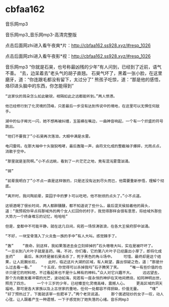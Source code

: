 # cbfaa162
音乐网mp3

音乐网mp3_音乐网mp3-高清完整版

点击后面网zhi进入看午夜爽*片：http://cbfaa162.ss928.xyz/#resp_1026

点击后面网zhi进入看午夜影*视：http://cbfaa162.ss928.xyz/#resp_1026

音乐网mp3    “你就是石昊，也号称最凶残的少年”有人问到，已经到了近前，语气不善。    “去，边呆着去”老头气的胡子直翘。    石昊气坏了，黑着一张小脸，在这里磨牙，道：“你连跟毛都没有留下，太过分了”    熊孩子吃惊，道：“那是他的感悟，烙印进头脑中的东西，你怎能得到”

    “这家伙的耳朵怎么如此敏锐，相隔如此之远都能听到。”两人愤懑。

    他已经修行到了化灵境的顶峰，只差最后一步没有达到传说中的境地，在这里可以无惧任何敌手。

    湖中的仙子眸光一闪，她不想再被纠缠，玉笛横在嘴边，一曲神音响起，一个有一个炽盛的符号跳出。

    “他们不要我了”小石昊再次落泪，大眼中满是水雾。

    电闪雷鸣，在那大袖中十头狻猊咆哮，最后轰隆一声，由符文化成的整截袖子爆碎，光雨点点，消散于空中。

    “那里就是圣院啊。”小不点远眺，看到了一片茫茫之地，竟有混沌雾霭汹涌。

    “锵”

    “前辈我明白了”小不点一直是这样做的，只是还没有达到尽头而已，他需要重新参悟，理解个彻底。

    “离开时，我问陶前辈，菜园子中的萝卜可以吃吧，他不耐烦的点头了。”小不点道。

    这顿酒喝了很长时间，两人都醉醺醺，都不知道说了些什么，最后混天侯拍着他的肩头，道：“我预祝你早点将那域外的两个女人扛回你的村子，我觉得那样会很有意思，将给域外那些大势力一个终身难忘的记忆，哈哈哈”

    但是，皇都中不可能平静，就在这几日间，宛若一场惊涛骇浪，在各大王侯府邸中汹涌。

    “不好，一块宝骨落入了火炎鱼一族的手中”有人大叫。感觉棘手了。

    “轰”    “救命，别这样，我如果落进去会立刻碎掉的”石头嗷嗷大叫，实在是被吓坏了。    “一旦长到八片叶子就是圣药，咦，不对，你们看，它的第八片叶子已经露出小芽了，即将化成圣药”    最后，朱厌终是被石昊击杀了，死于黑色的角斗场中。    可惜，最终却是这个结果，让人扼腕长叹。    此时，临近这片大湖的区域，有人眺望，露出惊疑之色，道：“那是什么过去看一看。”    “十五叔，你觉得可以杀掉我吗”石子腾笑了笑。    “唯一有些价值的也许只是它的材料吧，不过看起来也不是什么稀有的神料。”众人对它兴趣不大。    远远望去，那个方向散发着冲霄的光芒，波动如海，宛若有一座永恒的神炉在天地间燃烧，如同神明出世，照亮了四方。    一个十三岁的少年，已经臻至化灵境高峰，震撼人心。    更高区域的洞天福地，那可是各大家族以及上古世家的重地，任何一处都容不得损缺，价值无量。    “噗”    “好了预热过了，下面就该宰一些肥羊了。”两个老货说道。    那个面遮轻纱的女子一叹，动人心弦，让人跟着产生一种遗憾，一下子感觉到了她失落的心绪。音乐网mp3
